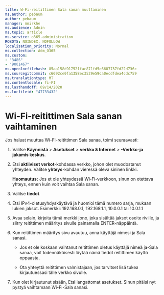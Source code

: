 ```yaml
---
title: W-Fi-reitittimen Sala sanan muuttaminen
ms.author: pebaum
author: pebaum
manager: mnirkhe
ms.audience: Admin
ms.topic: article
ms.service: o365-administration
ROBOTS: NOINDEX, NOFOLLOW
localization_priority: Normal
ms.collection: Adm_O365
ms.custom:
- "3486"
- "9001467"
ms.openlocfilehash: 85aa158d917521fac871fd5c6687737fd22d736c
ms.sourcegitcommit: c6692ce0fa1358ec3529e59ca0ecdfdea4cdc759
ms.translationtype: MT
ms.contentlocale: fi-FI
ms.lasthandoff: 09/14/2020
ms.locfileid: "47733432"
---
```

# <a name="change-your-wi-fi-router-password"></a>Wi-Fi-reitittimen Sala sanan vaihtaminen

Jos haluat muuttaa Wi-Fi-reitittimen Sala sanaa, toimi seuraavasti:

1. Valitse **Käynnistä**  >  **Asetukset**  >  **verkko & Internet**  >  **-Verkko-ja jakamis keskus**.

2. Etsi **aktiiviset verkot**-kohdassa verkko, johon olet muodostanut yhteyden. Valitse **yhteys**-kohdan vieressä oleva sininen linkki.<br>

   **Huomautus:** Jos et ole yhteydessä Wi-Fi-verkkoon, sinun on otettava yhteys, ennen kuin voit vaihtaa Sala sanan.

3. Valitse **tiedot**.

4. Etsi IPv4-oletusyhdyskäytävä ja huomioi tämä numero sarja, mukaan lukien jaksot. Esimerkki: 192.168.0.1, 192.168.1.1, 10.0.0.1 tai 10.0.1.1

5. Avaa selain, kirjoita tämä merkki jono, joka sisältää jaksot osoite riville, ja siirry reitittimen määritys sivulle painamalla ENTER-näppäintä.

6. Kun reitittimen määritys sivu avautuu, anna käyttäjä nimesi ja Sala sanasi.<br>
   - Jos et ole koskaan vaihtanut reitittimen oletus käyttäjä nimeä ja-Sala sanaa, voit todennäköisesti löytää nämä tiedot reitittimen käyttö oppaasta.

   - Ota yhteyttä reitittimen valmistajaan, jos tarvitset lisä tukea kirjautuessasi tälle verkko sivulle.

7. Kun olet kirjautunut sisään, Etsi langattomat asetukset. Sinun pitäisi nyt pystyä vaihtamaan Wi-Fi-Sala sanasi.
